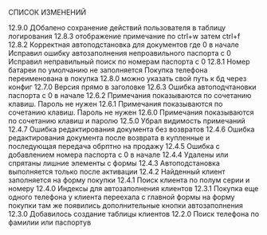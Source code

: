 ﻿СПИСОК ИЗМЕНЕНИЙ

12.9.0 ДОбалено сохранение действий пользователя в таблицу логирования
12.8.3 отображение примечание по ctrl+w затем ctrl+f
12.8.2
	Корректная автоподстановка для документов где 0 в начале
	Исправил ошибку автозаполнения непроавильного паспорта с 0
	Исправил неправильный поиск по номерам паспорта с 0
12.8.1
	Номер батареи по умолчанию не заполняется
	Покупка телефона переименована в покупка
12.8.0 можно указать свой путь к бд через конфиг
12.7.0 Версия прямо в заголовке
12.6.3 Ошибка автоподчтановки паспорта с 0 в начале
12.6.2 Примечания показываются по сочетанию клавиш. Пароль не нужен
12.6.1 Примечания показываются по сочетанию клавиш. Пароль не нужен
12.6.0 Примечания показываются по сочетанию клавиш и паролю
12.5.0 Убрал видимость примечаний
12.4.7 Ошибка редактирования документа без возвратов
12.4.6 Ошибка редактирования документа после возврата в купленные и последующая передача обрптно на продажу
12.4.5 Ошибка с добавлением номера паспорта с 0 в начале
12.4.4 Удалены или спрятаны лишние элементы с формы
12.4.3 Автоподстановка выполняется только после активации
12.4.2 Найденный клиент заполняется на форму покупки
12.4.1 Поиск клиента по полум серии и номеру
12.4.0 Индексы для автозаполнения клиентов
12.3.1 Покупка еще одного телефона у клиента переехала с главной формы на форму покупки там же появились дополнительные кнопки автозаполнения
12.3.0 Добавилось создание таблицы клиентов
12.2.0 Поиск телефона по фамилии или паспортув